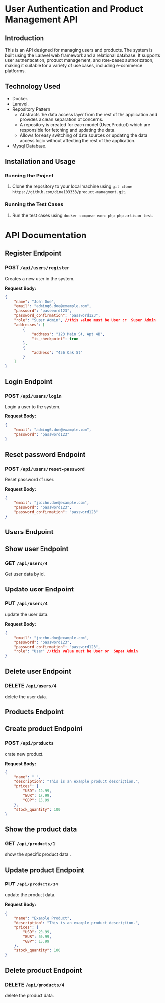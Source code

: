 # User Authentication and Product Management API

## Introduction

This is an API designed for managing users and products. The system is built using the Laravel web framework and a relational database. It supports user authentication, product management, and role-based authorization, making it suitable for a variety of use cases, including e-commerce platforms.


## Technology Used

- Docker.
- Laravel.
- Repository Pattern
    - Abstracts the data access layer from the rest of the application and provides a clean separation of concerns.
    - A repository is created for each model (User,Product) which are responsible for fetching and updating the data.
    - Allows for easy switching of data sources or updating the data access logic without affecting the rest of the application.
- Mysql Database.

## Installation and Usage

### Running the Project

1. Clone the repository to your local machine using `git clone https://github.com/dina103333/product-managment.git`.

### Running the Test Cases

1. Run the test cases using `docker compose exec php php artisan test`.

# API Documentation

## Register Endpoint

### POST ```/api/users/register```

Creates a new user in the system.

**Request Body:**

```json
{
    "name": "John Doe",
    "email": "adming6.doe@example.com",
    "password": "password123",
    "password_confirmation": "password123",
    "role": "Super Admin", //this value must be User or  Super Admin
    "addresses": [
        {
            "address": "123 Main St, Apt 4B",
            "is_checkpoint": true
        },
        {
            "address": "456 Oak St"
        }
    ]
}
```

## Login Endpoint

### POST ```/api/users/login```

Login a user to the system.

**Request Body:**

```json
{
    "email": "adming6.doe@example.com",
    "password": "password123"
}
```

## Reset password Endpoint

### POST ```/api/users/reset-password```

Reset password of user.

**Request Body:**

```json
{
    "email": "jocchn.doe@example.com",
    "password": "password123",
    "password_confirmation": "password123"
}
```

## Users Endpoint

## Show user Endpoint

### GET ```/api/users/4```

Get user data by id.

## Update user Endpoint

### PUT ```/api/users/4```

update the user data.

**Request Body:**

```json
{
    "email": "jocchn.doe@example.com",
    "password": "password123",
    "password_confirmation": "password123",
    "role": "User" //this value must be User or  Super Admin
}
```

## Delete user Endpoint

### DELETE ```/api/users/4```

delete the user data.

## Products Endpoint

## Create product Endpoint

### POST ```/api/products```

crate new product.

**Request Body:**

```json
{
    "name": " ",
    "description": "This is an example product description.",
    "prices": {
        "USD": 19.99,
        "EUR": 17.99,
        "GBP": 15.99
    },
    "stock_quantity": 100
}
```

## Show the product data

### GET ```/api/products/1```

show the specific product data .


## Update product Endpoint

### PUT ```/api/products/24```

update the product data.

**Request Body:**

```json
{
    "name": "Example Product",
    "description": "This is an example product description.",
    "prices": {
        "USD": 20.99,
        "EUR": 50.99,
        "GBP": 15.99
    },
    "stock_quantity": 100
}
```

## Delete product Endpoint

### DELETE ```/api/products/4```

delete the product data.
